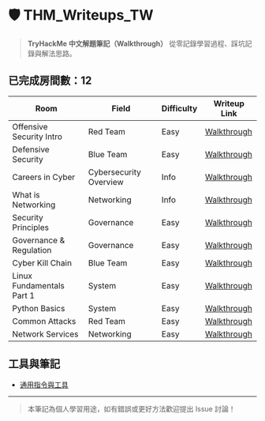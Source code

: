# 🛡️ THM_Writeups_TW

> **TryHackMe 中文解題筆記（Walkthrough）**  從零記錄學習過程、踩坑記錄與解法思路。

## 已完成房間數：12

|  Room                          |                 Field                |           Difficulty          |                 Writeup Link                |
|--------------------------------------------------|--------------------------------------|-------------------------------|---------------------------------------------|
| Offensive Security Intro    |               Red Team          |              Easy             | [Walkthrough](./rooms/name1/walkthrough.md) |
| Defensive Security           |             Blue Team           |              Easy             | [Walkthrough](./rooms/name1/walkthrough.md) |
| Careers in Cyber            |           Cybersecurity Overview      |              Info             | [Walkthrough](./rooms/name1/walkthrough.md) |
| What is Networking           |      Networking    |              Info             | [Walkthrough](./rooms/name1/walkthrough.md) |
| Security Principles          |        Governance  |             Easy          | [Walkthrough](./rooms/name1/walkthrough.md) |
| Governance & Regulation        |        Governance  |             Easy          | [Walkthrough](./rooms/name1/walkthrough.md) |
| Cyber Kill Chain              |        Blue Team     |             Easy          | [Walkthrough](./rooms/name1/walkthrough.md) |
|  Linux Fundamentals Part 1      |       System  |             Easy          | [Walkthrough](./rooms/name1/walkthrough.md) |
| Python Basics               |       System  |             Easy          | [Walkthrough](./rooms/name1/walkthrough.md) |
| Common Attacks                 |     Red Team   |             Easy          | [Walkthrough](./rooms/name1/walkthrough.md) |
| Network Services                 |      Networking    |             Easy          | [Walkthrough](./rooms/name1/walkthrough.md) |


## 工具與筆記
- [通用指令與工具](./assets/common-tools.md)

---

> 本筆記為個人學習用途，如有錯誤或更好方法歡迎提出 Issue 討論！

